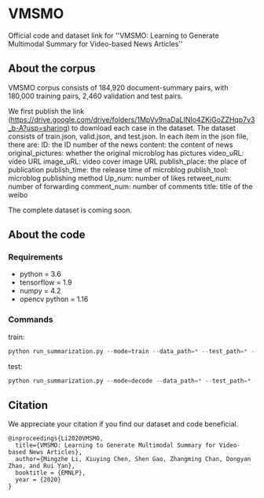 # VMSMO
Official code and dataset link for ''VMSMO: Learning to Generate Multimodal Summary for Video-based News Articles''

## About the corpus
VMSMO corpus consists of 184,920 document-summary pairs, with 180,000 training pairs, 2,460 validation and test pairs.

We first publish the link (https://drive.google.com/drive/folders/1MpVv9naDaLINIo4ZKjGoZZHqp7v3_b-A?usp=sharing) to download each case in the dataset. The dataset consists of train.json, valid.json, and test.json. In each item in the json file, there are: 
ID: the ID number of the news
content: the content of news
original_pictures: whether the original microblog has pictures
video_uRL: video URL
image_uRL: video cover image URL
publish_place: the place of publication
publish_time: the release time of microblog
publish_tool: microblog publishing method
Up_num: number of likes
retweet_num: number of forwarding
comment_num: number of comments
title: title of the weibo

The complete dataset is coming soon.

## About the code

### Requirements
<ul>
<li> python = 3.6
<li> tensorflow = 1.9
<li> numpy = 4.2
<li> opencv python = 1.16
</ul>

### Commands
train:
```python
python run_summarization.py --mode=train --data_path=* --test_path=* --vocab_path=* --log_root=logs --exp_name=vmsmo --max_enc_steps=100 --max_dec_stpes=30 --vocab_size=50000 --lr=0.001
```

test:
```python
python run_summarization.py --mode=decode --data_path=* --test_path=* --vocab_path=* --log_root=logs --exp_name=vmsmo --max_enc_steps=100 --max_dec_stpes=30 --vocab_size=50000 --lr=0.001
```


## Citation
We appreciate your citation if you find our dataset and code beneficial.

```
@inproceedings{Li2020VMSMO,
  title={VMSMO: Learning to Generate Multimodal Summary for Video-based News Articles},
  author={Mingzhe Li, Xiuying Chen, Shen Gao, Zhangming Chan, Dongyan Zhao, and Rui Yan},
  booktitle = {EMNLP},
  year = {2020}
}
```
